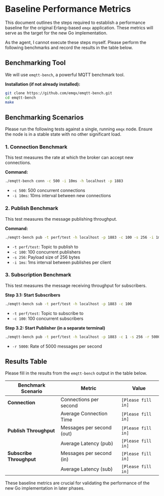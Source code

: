 # Baseline Performance Metrics

This document outlines the steps required to establish a performance baseline for the original Erlang-based `emqx` application. These metrics will serve as the target for the new Go implementation.

As the agent, I cannot execute these steps myself. Please perform the following benchmarks and record the results in the table below.

## Benchmarking Tool

We will use `emqtt-bench`, a powerful MQTT benchmark tool.

**Installation (if not already installed):**
```bash
git clone https://github.com/emqx/emqtt-bench.git
cd emqtt-bench
make
```

## Benchmarking Scenarios

Please run the following tests against a single, running `emqx` node. Ensure the node is in a stable state with no other significant load.

### 1. Connection Benchmark

This test measures the rate at which the broker can accept new connections.

**Command:**
```bash
./emqtt-bench conn -c 500 -i 10ms -h localhost -p 1883
```
*   `-c 500`: 500 concurrent connections
*   `-i 10ms`: 10ms interval between new connections

### 2. Publish Benchmark

This test measures the message publishing throughput.

**Command:**
```bash
./emqtt-bench pub -t perf/test -h localhost -p 1883 -c 100 -s 256 -i 1ms
```
*   `-t perf/test`: Topic to publish to
*   `-c 100`: 100 concurrent publishers
*   `-s 256`: Payload size of 256 bytes
*   `-i 1ms`: 1ms interval between publishes per client

### 3. Subscription Benchmark

This test measures the message receiving throughput for subscribers.

**Step 3.1: Start Subscribers**
```bash
./emqtt-bench sub -t perf/test -h localhost -p 1883 -c 100
```
*   `-t perf/test`: Topic to subscribe to
*   `-c 100`: 100 concurrent subscribers

**Step 3.2: Start Publisher (in a separate terminal)**
```bash
./emqtt-bench pub -t perf/test -h localhost -p 1883 -c 1 -s 256 -r 5000
```
*   `-r 5000`: Rate of 5000 messages per second

## Results Table

Please fill in the results from the `emqtt-bench` output in the table below.

| Benchmark Scenario      | Metric                     | Value                                  |
| ----------------------- | -------------------------- | -------------------------------------- |
| **Connection**          | Connections per second     | `[Please fill in]`                     |
|                         | Average Connection Time    | `[Please fill in]`                     |
| **Publish Throughput**  | Messages per second (out)  | `[Please fill in]`                     |
|                         | Average Latency (pub)      | `[Please fill in]`                     |
| **Subscribe Throughput**| Messages per second (in)   | `[Please fill in]`                     |
|                         | Average Latency (sub)      | `[Please fill in]`                     |

These baseline metrics are crucial for validating the performance of the new Go implementation in later phases.